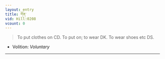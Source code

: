 ```yaml
---
layout: entry
title: གོན་
vid: Hill:0208
vcount: 0
---
```

> To put clothes on CD\. To put on; to wear DK\. To wear shoes etc DS\.

* Volition: _Voluntary_

---

